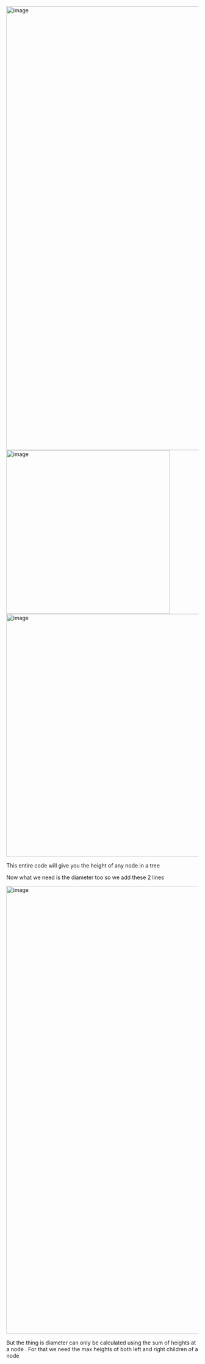 <img width="1160" alt="image" src="https://github.com/gregbg218/DSA/assets/72642906/1cd3e49e-df76-450e-808b-34dd054ed948">
<img width="428" alt="image" src="https://github.com/gregbg218/DSA/assets/72642906/61c7e536-b045-47bd-9d4d-5790cdc6046b">


<img width="635" alt="image" src="https://github.com/gregbg218/DSA/assets/72642906/f1df75f6-76d8-49ab-8f5d-7cd876e0e21d">

This entire code will give you the height of any node in a tree


Now what we need is the diameter too so we add these 2 lines

<img width="1171" alt="image" src="https://github.com/gregbg218/DSA/assets/72642906/373dc0a3-3af2-4b63-b7e0-79227c0a37be">


But the thing is diameter can only be calculated using the sum of heights at a node . For that we need the max heights of both left and right children 
of a node 
